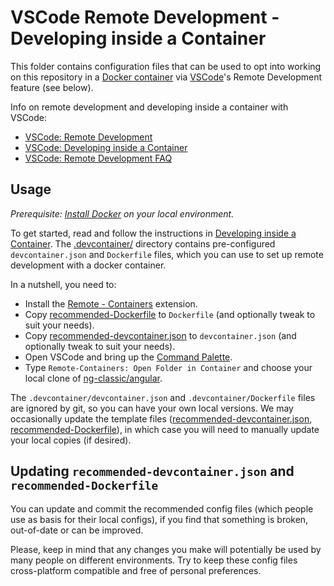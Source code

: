 # VSCode Remote Development - Developing inside a Container

This folder contains configuration files that can be used to opt into working on this repository in a [Docker container](https://www.docker.com/resources/what-container) via [VSCode](https://code.visualstudio.com/)'s Remote Development feature (see below).

Info on remote development and developing inside a container with VSCode:
- [VSCode: Remote Development](https://code.visualstudio.com/docs/remote/remote-overview)
- [VSCode: Developing inside a Container](https://code.visualstudio.com/docs/remote/containers)
- [VSCode: Remote Development FAQ](https://code.visualstudio.com/docs/remote/faq)


## Usage

_Prerequisite: [Install Docker](https://docs.docker.com/install) on your local environment._

To get started, read and follow the instructions in [Developing inside a Container](https://code.visualstudio.com/docs/remote/containers). The [.devcontainer/](.) directory contains pre-configured `devcontainer.json` and `Dockerfile` files, which you can use to set up remote development with a docker container.

In a nutshell, you need to:
- Install the [Remote - Containers](https://marketplace.visualstudio.com/items?itemName=ms-vscode-remote.remote-containers) extension.
- Copy [recommended-Dockerfile](./recommended-Dockerfile) to `Dockerfile` (and optionally tweak to suit your needs).
- Copy [recommended-devcontainer.json](./recommended-devcontainer.json) to `devcontainer.json` (and optionally tweak to suit your needs).
- Open VSCode and bring up the [Command Palette](https://code.visualstudio.com/docs/getstarted/userinterface#_command-palette).
- Type `Remote-Containers: Open Folder in Container` and choose your local clone of [ng-classic/angular](https://github.com/ng-classic/angular).

The `.devcontainer/devcontainer.json` and `.devcontainer/Dockerfile` files are ignored by git, so you can have your own local versions. We may occasionally update the template files ([recommended-devcontainer.json](./recommended-devcontainer.json), [recommended-Dockerfile](./recommended-Dockerfile)), in which case you will need to manually update your local copies (if desired).


## Updating `recommended-devcontainer.json` and `recommended-Dockerfile`

You can update and commit the recommended config files (which people use as basis for their local configs), if you find that something is broken, out-of-date or can be improved.

Please, keep in mind that any changes you make will potentially be used by many people on different environments. Try to keep these config files cross-platform compatible and free of personal preferences.
